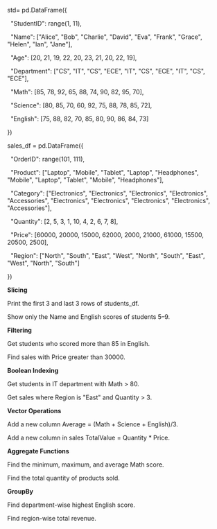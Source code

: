 



std= pd.DataFrame({

&nbsp;   "StudentID": range(1, 11),

&nbsp;   "Name": \["Alice", "Bob", "Charlie", "David", "Eva", "Frank", "Grace", "Helen", "Ian", "Jane"],

&nbsp;   "Age": \[20, 21, 19, 22, 20, 23, 21, 20, 22, 19],

&nbsp;   "Department": \["CS", "IT", "CS", "ECE", "IT", "CS", "ECE", "IT", "CS", "ECE"],

&nbsp;   "Math": \[85, 78, 92, 65, 88, 74, 90, 82, 95, 70],

&nbsp;   "Science": \[80, 85, 70, 60, 92, 75, 88, 78, 85, 72],

&nbsp;   "English": \[75, 88, 82, 70, 85, 80, 90, 86, 84, 73]

})



sales\_df = pd.DataFrame({

&nbsp;   "OrderID": range(101, 111),

&nbsp;   "Product": \["Laptop", "Mobile", "Tablet", "Laptop", "Headphones", "Mobile", "Laptop", "Tablet", "Mobile", "Headphones"],

&nbsp;   "Category": \["Electronics", "Electronics", "Electronics", "Electronics", "Accessories", "Electronics", "Electronics", "Electronics", "Electronics", "Accessories"],

&nbsp;   "Quantity": \[2, 5, 3, 1, 10, 4, 2, 6, 7, 8],

&nbsp;   "Price": \[60000, 20000, 15000, 62000, 2000, 21000, 61000, 15500, 20500, 2500],

&nbsp;   "Region": \["North", "South", "East", "West", "North", "South", "East", "West", "North", "South"]

})



**Slicing**

Print the first 3 and last 3 rows of students\_df.

Show only the Name and English scores of students 5–9.



 **Filtering**

Get students who scored more than 85 in English.

Find sales with Price greater than 30000.



 **Boolean Indexing**

Get students in IT department with Math > 80.

Get sales where Region is "East" and Quantity > 3.



**Vector Operations**

Add a new column Average = (Math + Science + English)/3.

Add a new column in sales TotalValue = Quantity \* Price.



**Aggregate Functions**



Find the minimum, maximum, and average Math score.

Find the total quantity of products sold.



**GroupBy**

Find department-wise highest English score.

Find region-wise total revenue.



